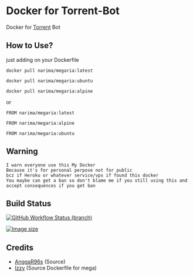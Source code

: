 # Docker for Torrent-Bot
Docker for [Torrent](https://github.com/Ncode2014/re-mirrorbot) Bot

## How to Use?

just adding on your Dockerfile 
```
docker pull narima/megaria:latest
```
```
docker pull narima/megaria:ubuntu 
```
```
docker pull narima/megaria:alpine
```

or

```
FROM narima/megaria:latest
```
```
FROM narima/megaria:alpine
```
```
FROM narima/megaria:ubuntu
```

## Warning
```
I warn everyone use this My Docker
Because it's for personal perpose not for public
bcz if Heroku or whatever service/vps if found this docker
You maybe can get a ban so don't blame me if you still using this and accept consequences if you get ban
```

## Build Status
<a href="https://github.com/Ncode2014/megaria/actions?query=branch%3Amain"> <img alt="GitHub Workflow Status (branch)" src="https://img.shields.io/github/workflow/status/Ncode2014/megaria/Docker%20Build/main?color=blue&label=Docker%20build&logo=github%20actions&logoColor=green&style=for-the-badge" /></a>

<a href="https://github.com/Ncode2014/megaria"> <img alt="Image size" src="https://img.shields.io/docker/image-size/narima/megaria?style=flat-square" /></a>

## Credits
* [AnggaR96s](https://github.com/AnggaR96s) (Source)
* [Izzy](https://github.com/lzzy12/) (Source Dockerfile for mega)
